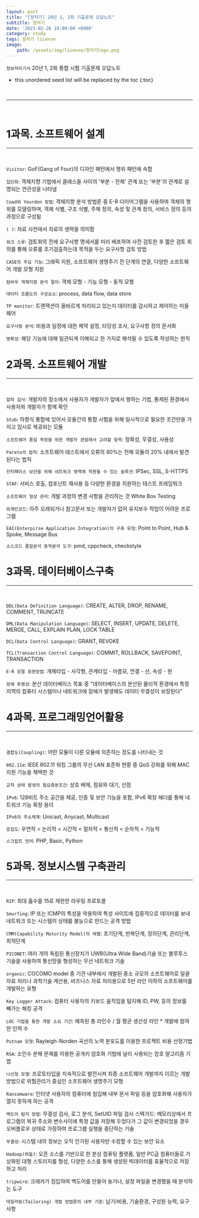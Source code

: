 ```yaml
---
layout: post
title: "[정처기] 20년 1, 2회 기출문제 오답노트"
subtitle: 정처기
date: '2023-02-26 18:00:00 +0900'
category: study
tags: 정처기 license
image:
    path: /assets/img/license/정처기logo.png
---
```


`정보처리기사` 20년 1, 2회 통합 시험 기출문제 오답노트

<!--more-->

* this unordered seed list will be replaced by the toc
{:toc}


<br>
<hr/>
<br>

# 1과목. 소프트웨어 설계
---
<br>

`Visitor`: GoF(Gang of Four)의 디자인 패턴에서 행위 패턴에 속함<br>

`집단화`: 객체지향 기법에서 클래스들 사이의 '부분 - 전체' 관계 또는 '부분'의 관계로 설명되는 연관성을 나타냄<br>

`Coad와 Yourdon 방법`: 객체지향 분석 방법론 중 E-R 다이어그램을 사용하여 객체의 행위를 모델링하며, 객체 식별, 구조 식별, 주체 정의, 속성 및 관계 정의, 서비스 정의 등의 과정으로 구성됨<br>

`( )`: 자료 사전에서 자료의 생략을 의미함<br>

`워크 스루`: 검토회의 전에 요구사항 명세서를 미리 배포하여 사전 검토한 후 짧은 검토 회의를 통해 오류를 조기검출하는데 목적을 두는 요구사항 검토 방법<br>

`CASE의 주요 기능`: 그래픽 지원, 소프트웨어 생명주기 전 단계의 연결, 다양한 소프트웨어 개발 모형 지원<br>

`럼바우 객체지향 분석 절차`: 객체 모형 - 기능 모형 - 동적 모형<br>

`데이터 흐름도의 구성요소`: process, data flow, data store<br>

`TP monitor`: 트랜잭션이 올바르게 처리되고 있는지 데이터를 감시하고 제어하는 미들웨어<br>

`요구사항 분석`: 비용과 일정에 대한 제약 설정, 타당성 조사, 요구사항 정의 문서화<br>

`명확성`: 해당 기능에 대해 일관되게 이해되고 한 가지로 해석될 수 있도록 작성하는 원칙<br>


# 2과목. 소프트웨어 개발
---
<br>

`알파 검사`: 개발자의 장소에서 사용자가 개발자가 앞에서 행하는 기법, 통제된 환경에서 사용자와 개발자가 함께 확인<br>

`Stub`: 하향식 통합에 있어서 모듈간의 통합 시험을 위해 일시적으로 필요한 조건만을 가지고 임시로 제공되는 모듈<br>

`소프트웨어 품질 측정을 위한 개발자 관점에서 고려할 항목`: 정확성, 무결성, 사용성<br>

`Pareto의 법칙`: 소프트웨어 테스트에서 오류의 80%는 전체 모듈의 20% 내에서 발견된다는 법칙<br>

`인터페이스 보안을 위해 네트워크 영역에 적용될 수 있는 솔루션`: IPSec, SSL, S-HTTPS<br>

`STAF`: 서비스 호출, 컴포넌트 재사용 등 다양한 환경을 지원하는 테스트 프레임워크<br>

`소프트웨어 형상 관리`: 개발 과정의 변경 사항을 관리하는 것
White Box Testing<br>

`외계인코드`: 아주 오래되거나 참고문서 또는 개발자가 없어 유지보수 작업이 어려운 프로그램<br>

`EAI(Enterpirse Application Integration)의 구축 유형`: Point to Point, Hub & Spoke, Message Bus<br>

`소스코드 품질분석 동적분석 도구`: pmd, cppcheck, checkstyle<br>


# 3과목. 데이터베이스구축
---
<br>

`DDL(Data Definition Language)`: CREATE, ALTER, DROP, RENAME, COMMENT, TRUNCATE<br>

`DML(Data Manipulation Language)`: SELECT, INSERT, UPDATE, DELETE, MERGE, CALL, EXPLAIN PLAN, LOCK TABLE<br>

`DCL(Data Control Language)`: GRANT, REVOKE<br>

`TCL(Transaction Control Language)`: COMMIT, ROLLBACK, SAVEPOINT, TRANSACTION<br>

`E-R 모델 표현방법`: 개체타입 - 사각형, 관계타입 - 마름모, 연결 - 선, 속성 - 원<br>

`장애 투명성`: 분산 데이터베이스 목표 중 "데이터베이스의 분산된 물리적 환경에서 특정 지역의 컴퓨터 시스템이나 네트워크에 장애가 발생해도 데이터 무결성이 보장된다"<br>


# 4과목. 프로그래밍언어활용
---
<br>

`결합도(Coupling)`: 어떤 모듈이 다른 모듈에 의존하는 정도를 나타내는 것<br>

`802.11e`: IEEE 802.11 워킹 그룹의 무선 LAN 표준화 현황 중 QoS 강화를 위해 MAC 지원 기능을 채택한 것<br>

`교착 상태 발생의 필요충분조건`: 상호 배제, 점유와 대기, 선점<br>

`IPv6`: 128비트 주소 공간을 제공, 인증 및 보안 기능을 포함, IPv6 확장 헤더를 통해 네트워크 기능 확장 용이<br>

`IPv6의 주소체계`: Unicast, Anycast, Multicast<br>

`응집도`: 우연적 < 논리적 < 시간적 < 절차적 < 통신적 < 순차적 < 기능적<br>

`스크립트 언어`: PHP, Basic, Python<br>


# 5과목. 정보시스템 구축관리
---
<br>

`RIP`: 최대 홉수를 15로 제한한 라우팅 프로토콜<br>

`Smurfing`: IP 또는 ICMP의 특성을 악용하여 특성 사이트에 집중적으로 데이터를 보내 네트워크 또는 시스템의 상태를 불능으로 만드는 공격 방법<br>

`CMM(Capability Maturity Model)의 레벨`: 초기단계, 반복단계, 정의단계, 관리단계, 최적단계<br>

`PICONET`: 여러 개의 독립된 통신장치가 UWB(Ultra Wide Band)기술 또는 블루투스 기술을 사용하여 통신망을 형성하는 무선 네트워크 기술<br>

`organic`: COCOMO model 중 기관 내부에서 개발된 중소 규모의 소프트웨어로 일괄 자료 처리나 과학기술 계산용, 비즈니스 자료 처리용으로 5만 라인 이하의 소프트웨어를 개발하는 유형<br>

`Key Logger Attack`: 컴퓨터 사용자의 키보드 움직임을 탐지해 ID, PW, 등의 정보를 빼가는 해킹 공격<br>

`LOC 기법을 통한 개발 소요 기간`: 예측된 총 라인수 / 월 평균 생산성 라인 * 개발에 참여한 인력 수<br>

`Putnam 모형`: Rayleigh-Norden 곡선의 노력 분포도를 이용한 프로젝트 비용 산정기법<br>

`RSA`: 소인수 분해 문제를 이용한 공개키 암호화 기법에 널리 사용되는 암호 알고리즘 기법<br>

`나선형 모델`: 프로토타입을 지속적으로 발전시켜 최종 소프트웨어 개발까지 이르는 개발방법으로 위험관리가 중심인 소프트웨어 생명주기 모형<br>

`Ransomware`: 인터넷 사용자의 컴퓨터에 침입해 내부 문서 파일 등을 암호화해 사용자가 열지 못하게 하는 공격<br>

`백도어 탐지 방법`: 무결성 검사, 로그 분석, SetUID 파일 검사
스택가드: 메모리상에서 프로그램의 복귀 주소와 변수사이에 특정 값을 저장해 두었다가 그 값이 변경되었을 경우 오버플로우 상태로 가정하여 프로그램 실행을 중단하는 기술<br>

`무결성`: 시스탬 내의 정보는 오직 인가된 사용자만 수정할 수 있는 보안 요소<br>

`Hadoop(하둡)`: 오픈 소스를 기반으로 한 분상 컴퓨팅 플랫폼, 일반 PC급 컴퓨터들로 가상화된 대형 스토리지를 형성, 다양한 소스를 통해 생성된 빅데이터를 효율적으로 저장하고 처리<br>

`tripwire`: 크래커가 침입하여 백도어를 만들어 놓거나, 설정 파일을 변경했을 때 분석하는 도구<br>

`테일러링(Tailoring) 개발 방법론의 내부 기준`: 납기/비용, 기술환경, 구성원 능력, 요구사항